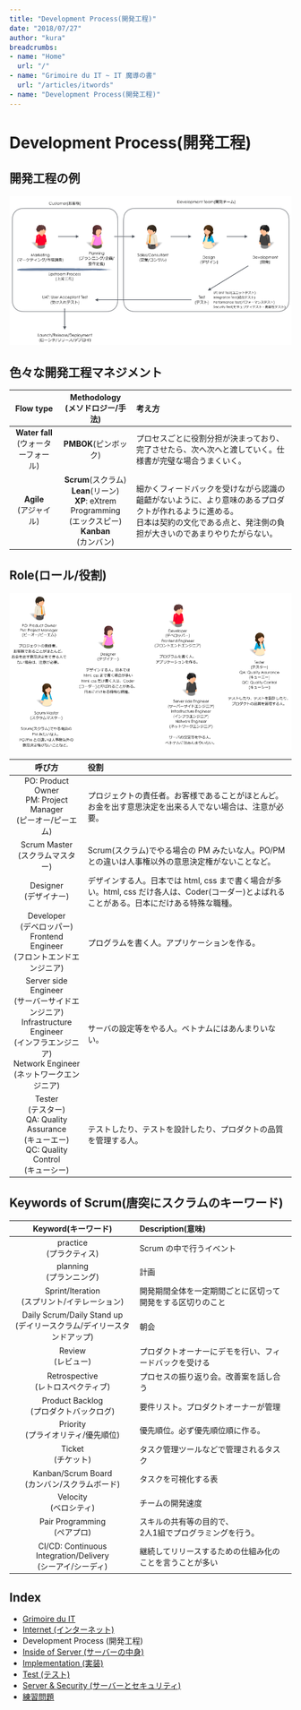 ```yaml
---
title: "Development Process(開発工程)"
date: "2018/07/27"
author: "kura"
breadcrumbs:
- name: "Home"
  url: "/"
- name: "Grimoire du IT ~ IT 魔導の書"
  url: "/articles/itwords"
- name: "Development Process(開発工程)"
---
```

# Development Process(開発工程)
## 開発工程の例
<div align="center"><img src="https://raw.githubusercontent.com/kurab/grimoireduit/images/04.png"></div>

## 色々な開発工程マネジメント
|Flow type|Methodology<br>(メソドロジー/手法)|考え方|
|:-:|:-:|:-|
|**Water fall**<br>(ウォーターフォール)|**PMBOK**(ピンボック)|プロセスごとに役割分担が決まっており、完了させたら、次へ次へと渡していく。仕様書が完璧な場合うまくいく。|
|**Agile**<br>(アジャイル)|**Scrum**(スクラム)<br>**Lean**(リーン)<br>**XP**: eXtrem Programming<br>(エックスピー)<br>**Kanban**<br>(カンバン)|細かくフィードバックを受けながら認識の齟齬がないように、より意味のあるプロダクトが作れるように進める。<br>日本は契約の文化である点と、発注側の負担が大きいのであまりやりたがらない。|


## Role(ロール/役割)
<div align="center"><img src="https://raw.githubusercontent.com/kurab/grimoireduit/images/05.png"></div>


|呼び方|役割|
|:-:|:-|
|PO: Product Owner<br>PM: Project Manager<br>(ピーオー/ピーエム)|プロジェクトの責任者。お客様であることがほとんど。お金を出す意思決定を出来る人でない場合は、注意が必要。|
|Scrum Master<br>(スクラムマスター)|Scrum(スクラム)でやる場合の PM みたいな人。PO/PMとの違いは人事権以外の意思決定権がないことなど。|
|Designer<br>(デザイナー)|デザインする人。日本では html, css まで書く場合が多い。html, css だけ各人は、Coder(コーダー)とよばれることがある。日本にだけある特殊な職種。|
|Developer<br>(デベロッパー)<br>Frontend Engineer<br>(フロントエンドエンジニア)|プログラムを書く人。アプリケーションを作る。|
|Server side Engineer<br>(サーバーサイドエンジニア)<br>Infrastructure Engineer<br>(インフラエンジニア)<br>Network Engineer<br>(ネットワークエンジニア)|サーバの設定等をやる人。ベトナムにはあんまりいない。|
|Tester<br>(テスター)<br>QA: Quality Assurance<br>(キューエー)<br>QC: Quality Control<br>(キューシー)|テストしたり、テストを設計したり、プロダクトの品質を管理する人。|


## Keywords of Scrum(唐突にスクラムのキーワード)
|Keyword(キーワード)|Description(意味)|
|:-:|:-|
|practice<br>(プラクティス)|Scrum の中で行うイベント|
|planning<br>(プランニング)|計画|
|Sprint/Iteration<br>(スプリント/イテレーション)|開発期間全体を一定期間ごとに区切って開発をする区切りのこと|
|Daily Scrum/Daily Stand up<br>(デイリースクラム/デイリースタンドアップ)|朝会|
|Review<br>(レビュー)|プロダクトオーナーにデモを行い、フィードバックを受ける|
|Retrospective<br>(レトロスペクティブ)|プロセスの振り返り会。改善案を話し合う|
|Product Backlog<br>(プロダクトバックログ)|要件リスト。プロダクトオーナーが管理|
|Priority<br>(プライオリティ/優先順位)|優先順位。必ず優先順位順に作る。|
|Ticket<br>(チケット)|タスク管理ツールなどで管理されるタスク|
|Kanban/Scrum Board<br>(カンバン/スクラムボード)|タスクを可視化する表|
|Velocity<br>(ベロシティ)|チームの開発速度|
|Pair Programming<br>(ペアプロ)|スキルの共有等の目的で、<br>2人1組でプログラミングを行う。|
|CI/CD: Continuous Integration/Delivery<br>(シーアイ/シーディ)|継続してリリースするための仕組み化のことを言うことが多い|


## Index
- [Grimoire du IT](../itwords.md)
- [Internet (インターネット)](./internet.md)
- Development Process (開発工程)
- [Inside of Server (サーバーの中身)](./server.md)
- [Implementation (実装)](./implement.md)
- [Test (テスト)](./test.md)
- [Server & Security (サーバーとセキュリティ)](./security.md)
- [練習問題](./practice.md)
